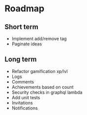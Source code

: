 Roadmap
=======

Short term
----------

- Implement add/remove tag
- Paginate ideas

Long term
---------

- Refactor gamification xp/lvl
- Logs
- Comments
- Achievements based on count
- Security checks in graphql lambda
- Add unit tests
- Invitations
- Notifications
